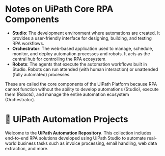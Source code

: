 # Notes on UiPath Core RPA Components

- **Studio**: The development environment where automations are created. It provides a user-friendly interface for designing, building, and testing RPA workflows.
- **Orchestrator**: The web-based application used to manage, schedule, monitor, and deploy automation processes and robots. It acts as the central hub for controlling the RPA ecosystem.
- **Robots**: The agents that execute the automation workflows built in Studio. Robots can run attended (with human interaction) or unattended (fully automated) processes.

These are called the core components of the UiPath Platform because RPA cannot function without the ability to develop automations (Studio), execute them (Robots), and manage the entire automation ecosystem (Orchestrator).

# 🤖 UiPath Automation Projects

Welcome to the **UiPath Automation Repository**. This collection includes end-to-end RPA solutions developed using UiPath Studio to automate real-world business tasks such as invoice processing, email handling, web data extraction, and more.


